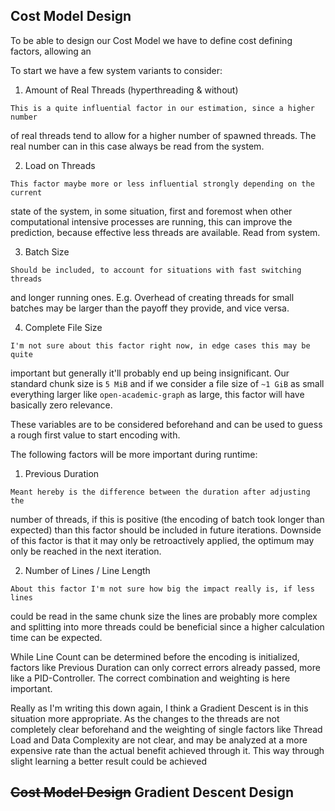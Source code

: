 ## Cost Model Design

To be able to design our Cost Model we have to define cost defining factors,
allowing an

To start we have a few system variants to consider:

  1. Amount of Real Threads (hyperthreading & without)

    This is a quite influential factor in our estimation, since a higher number
of real threads tend to allow for a higher number of spawned threads. The real
number can in this case always be read from the system.

  2. Load on Threads

    This factor maybe more or less influential strongly depending on the current
state of the system, in some situation, first and foremost when other
computational intensive processes are running, this can improve the prediction,
because effective less threads are available.  Read from system.

  3. Batch Size

    Should be included, to account for situations with fast switching threads
and longer running ones. E.g. Overhead of creating threads for small batches may
be larger than the payoff they provide, and vice versa.

  4. Complete File Size

    I'm not sure about this factor right now, in edge cases this may be quite
important but generally it'll probably end up being insignificant.  Our standard
chunk size is `5 MiB` and if we consider a file size of `~1 GiB` as small
everything larger like `open-academic-graph` as large, this factor will have
basically zero relevance.

These variables are to be considered beforehand and can be used to guess a rough
first value to start encoding with.

The following factors will be more important during runtime:

  1. Previous Duration

    Meant hereby is the difference between the duration after adjusting the
number of threads, if this is positive (the encoding of batch took longer than
expected) than this factor should be included in future iterations.  Downside of
this factor is that it may only be retroactively applied, the optimum may only
be reached in the next iteration.

  2. Number of Lines / Line Length

    About this factor I'm not sure how big the impact really is, if less lines
could be read in the same chunk size the lines are probably more complex and
splitting into more threads could be beneficial since a higher calculation time
can be expected.

While Line Count can be determined before the encoding is initialized, factors
like Previous Duration can only correct errors already passed, more like a
PID-Controller. The correct combination and weighting is here important.

Really as I'm writing this down again, I think a Gradient Descent is in this
situation more appropriate. As the changes to the threads are not completely
clear beforehand and the weighting of single factors like Thread Load and Data
Complexity are not clear, and may be analyzed at a more expensive rate than the 
actual benefit achieved through it. This way through slight learning a better result could
be achieved

## ~~Cost Model Design~~ Gradient Descent Design
